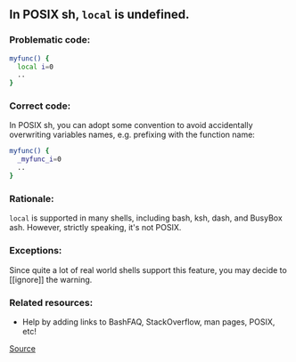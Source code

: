 ## In POSIX sh, `local` is undefined.

### Problematic code:

```sh
myfunc() {
  local i=0
  ..
}
```

### Correct code:

In POSIX sh, you can adopt some convention to avoid accidentally overwriting variables names, e.g. prefixing with the function name:

```sh
myfunc() {
  _myfunc_i=0
  ..
}
```

### Rationale:

`local` is supported in many shells, including bash, ksh, dash, and BusyBox ash. However, strictly speaking, it's not POSIX.

### Exceptions:

Since quite a lot of real world shells support this feature, you may decide to [[ignore]] the warning.

### Related resources:

* Help by adding links to BashFAQ, StackOverflow, man pages, POSIX, etc!

[Source](https://github.com/koalaman/shellcheck/wiki/SC3043)

